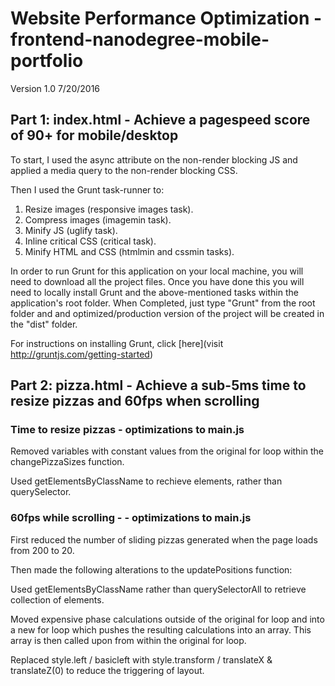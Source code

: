 # Website Performance Optimization - frontend-nanodegree-mobile-portfolio
Version 1.0 7/20/2016

## Part 1: index.html - Achieve a pagespeed score of 90+ for mobile/desktop

To start, I used the async attribute on the non-render blocking JS and applied a media query to the non-render blocking CSS.

Then I used the Grunt task-runner to:

1.  Resize images (responsive images task).
2.  Compress images (imagemin task).
3.  Minify JS (uglify task).
4.  Inline critical CSS (critical task).
5.  Minify HTML and CSS (htmlmin and cssmin tasks).

In order to run Grunt for this application on your local machine, you will need to download all the project files. Once you have done this you will need to locally install Grunt and the above-mentioned tasks within the application's root folder. When Completed, just type "Grunt" from the root folder and and optimized/production version of the project will be created in the "dist" folder.

For instructions on installing Grunt, click [here](visit http://gruntjs.com/getting-started)

## Part 2: pizza.html - Achieve a sub-5ms time to resize pizzas and 60fps when scrolling

### Time to resize pizzas - optimizations to main.js

Removed variables with constant values from the original for loop within the changePizzaSizes function.

Used getElementsByClassName to rechieve elements, rather than querySelector.

### 60fps while scrolling - - optimizations to main.js

First reduced the number of sliding pizzas generated when the page loads from 200 to 20.

Then made the following alterations to the updatePositions function:

Used getElementsByClassName rather than querySelectorAll to retrieve collection of elements.

Moved expensive phase calculations outside of the original for loop and into a new for loop which pushes the resulting calculations into an array. This array is then called upon from within the original for loop.

Replaced style.left / basicleft with style.transform / translateX & translateZ(0) to reduce the triggering of layout.







